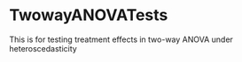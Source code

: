 # TwowayANOVATests
 This is for testing treatment effects in two-way ANOVA under heteroscedasticity

